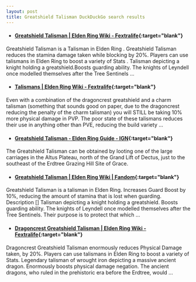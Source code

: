 ```yaml
---
layout: post
title: Greatshield Talisman DuckDuckGo search results
---
```

* #### [Greatshield Talisman | Elden Ring Wiki - Fextralife](https://eldenring.wiki.fextralife.com/Greatshield+Talisman){:target="blank"}
Greatshield Talisman is a Talisman in Elden Ring . Greatshield Talisman reduces the stamina damage taken while blocking by 20%. Players can use talismans in Elden Ring to boost a variety of Stats . Talisman depicting a knight holding a greatshield.Boosts guarding ability. The knights of Leyndell once modelled themselves after the Tree Sentinels ...
* #### [Talismans | Elden Ring Wiki - Fextralife](https://eldenring.wiki.fextralife.com/Talismans){:target="blank"}
Even with a combination of the dragoncrest greatshield and a charm talisman (something that sounds good on paper, due to the dragoncrest reducing the penalty of the charm talisman) you will STILL be taking 10% more physical damage in PVP. The poor state of these talismans reduces their use in anything other than PVE, reducing the build variety ...
* #### [Greatshield Talisman - Elden Ring Guide - IGN](https://www.ign.com/wikis/elden-ring/Greatshield_Talisman){:target="blank"}
The Greatshield Talisman can be obtained by looting one of the large carriages in the Altus Plateau, north of the Grand Lift of Dectus, just to the southeast of the Erdtree Grazing Hill Site of Grace.
* #### [Greatshield Talisman | Elden Ring Wiki | Fandom](https://eldenring.fandom.com/wiki/Greatshield_Talisman){:target="blank"}
Greatshield Talisman is a talisman in Elden Ring. Increases Guard Boost by 10%, reducing the amount of stamina that is lost when guarding. Description [] Talisman depicting a knight holding a greatshield. Boosts guarding ability. The knights of Leyndell once modelled themselves after the Tree Sentinels. Their purpose is to protect that which ...
* #### [Dragoncrest Greatshield Talisman | Elden Ring Wiki - Fextralife](https://eldenring.wiki.fextralife.com/Dragoncrest+Greatshield+Talisman){:target="blank"}
Dragoncrest Greatshield Talisman enormously reduces Physical Damage taken, by 20%. Players can use talismans in Elden Ring to boost a variety of Stats. Legendary talisman of wrought iron depicting a massive ancient dragon. Enormously boosts physical damage negation. The ancient dragons, who ruled in the prehistoric era before the Erdtree, would ...
